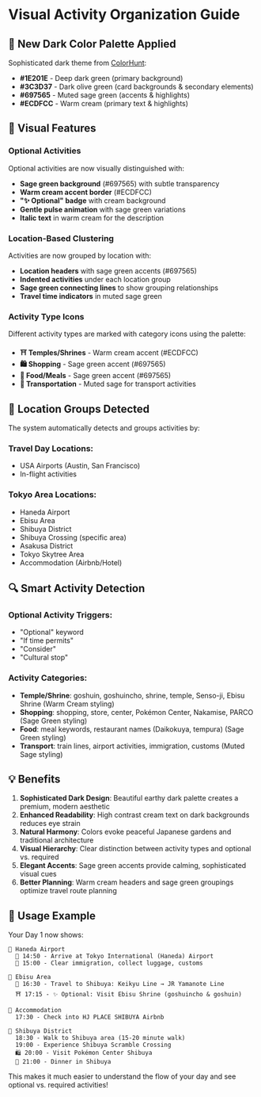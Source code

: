 # Visual Activity Organization Guide

## 🎨 New Dark Color Palette Applied
Sophisticated dark theme from [ColorHunt](https://colorhunt.co/palette/1e201e3c3d37697565ecdfcc):
- **#1E201E** - Deep dark green (primary background)
- **#3C3D37** - Dark olive green (card backgrounds & secondary elements)
- **#697565** - Muted sage green (accents & highlights)
- **#ECDFCC** - Warm cream (primary text & highlights)

## 🎨 Visual Features

### **Optional Activities**
Optional activities are now visually distinguished with:
- **Sage green background** (#697565) with subtle transparency
- **Warm cream accent border** (#ECDFCC)
- **"✨ Optional" badge** with cream background
- **Gentle pulse animation** with sage green variations
- **Italic text** in warm cream for the description

### **Location-Based Clustering**
Activities are now grouped by location with:
- **Location headers** with sage green accents (#697565)
- **Indented activities** under each location group
- **Sage green connecting lines** to show grouping relationships
- **Travel time indicators** in muted sage green

### **Activity Type Icons**
Different activity types are marked with category icons using the palette:
- **⛩️ Temples/Shrines** - Warm cream accent (#ECDFCC)
- **🛍️ Shopping** - Sage green accent (#697565) 
- **🍜 Food/Meals** - Sage green accent (#697565)
- **🚊 Transportation** - Muted sage for transport activities

## 📍 Location Groups Detected

The system automatically detects and groups activities by:

### **Travel Day Locations:**
- USA Airports (Austin, San Francisco)
- In-flight activities

### **Tokyo Area Locations:**
- Haneda Airport
- Ebisu Area
- Shibuya District
- Shibuya Crossing (specific area)
- Asakusa District
- Tokyo Skytree Area
- Accommodation (Airbnb/Hotel)

## 🔍 Smart Activity Detection

### **Optional Activity Triggers:**
- "Optional" keyword
- "If time permits"
- "Consider"
- "Cultural stop"

### **Activity Categories:**
- **Temple/Shrine**: goshuin, goshuincho, shrine, temple, Senso-ji, Ebisu Shrine (Warm Cream styling)
- **Shopping**: shopping, store, center, Pokémon Center, Nakamise, PARCO (Sage Green styling)
- **Food**: meal keywords, restaurant names (Daikokuya, tempura) (Sage Green styling)
- **Transport**: train lines, airport activities, immigration, customs (Muted Sage styling)

## 💡 Benefits

1. **Sophisticated Dark Design**: Beautiful earthy dark palette creates a premium, modern aesthetic
2. **Enhanced Readability**: High contrast cream text on dark backgrounds reduces eye strain
3. **Natural Harmony**: Colors evoke peaceful Japanese gardens and traditional architecture
4. **Visual Hierarchy**: Clear distinction between activity types and optional vs. required
5. **Elegant Accents**: Sage green accents provide calming, sophisticated visual cues
6. **Better Planning**: Warm cream headers and sage green groupings optimize travel route planning

## 🎯 Usage Example

Your Day 1 now shows:
```
📍 Haneda Airport
  🚊 14:50 - Arrive at Tokyo International (Haneda) Airport
  🚊 15:00 - Clear immigration, collect luggage, customs

📍 Ebisu Area  
  🚊 16:30 - Travel to Shibuya: Keikyu Line → JR Yamanote Line
  ⛩️ 17:15 - ✨ Optional: Visit Ebisu Shrine (goshuincho & goshuin)

📍 Accommodation
  17:30 - Check into HJ PLACE SHIBUYA Airbnb

📍 Shibuya District
  18:30 - Walk to Shibuya area (15-20 minute walk)
  19:00 - Experience Shibuya Scramble Crossing
  🛍️ 20:00 - Visit Pokémon Center Shibuya
  🍜 21:00 - Dinner in Shibuya
```

This makes it much easier to understand the flow of your day and see optional vs. required activities!
